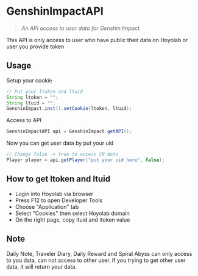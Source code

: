 # GenshinImpactAPI
> <em>An API access to user data for Genshin Impact</em>

This API is only access to user who have public their data on Hoyolab or user you provide token

## Usage
Setup your cookie
```java
// Put your ltoken and ltuid
String ltoken = "";
String ltuid = "";
GenshinImpact.inst().setCookie(ltoken, ltuid);
```

Access to API
```java
GenshinImpactAPI api = GenshinImpact.getAPI();
```

Now you can get user data by put your uid
```java
// Change false -> true to access CN data
Player player = api.getPlayer("put your uid here", false);
```

## How to get ltoken and ltuid
- Login into Hoyolab via browser
- Press F12 to open Developer Tools
- Choose "Application" tab
- Select "Cookies" then select Hoyolab domain
- On the right page, copy ltuid and ltoken value

## Note
Daily Note, Traveler Diary, Daily Reward and Spiral Abyss can only access to you data, can not access to other user. If you trying to get other user data, it will return your data.

